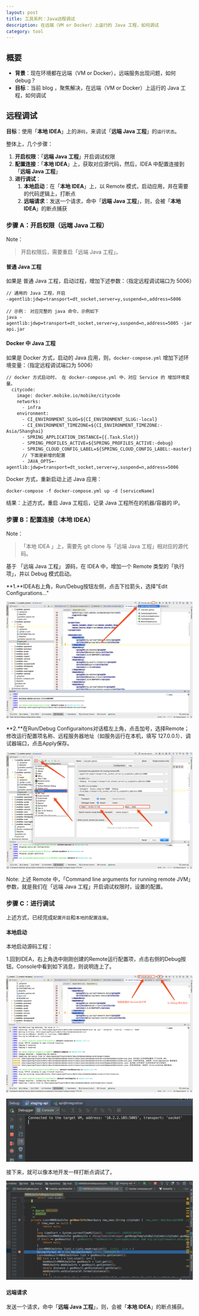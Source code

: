 ```yaml
---
layout: post
title: 工具系列：Java远程调试
description: 在远端（VM or Docker）上运行的 Java 工程，如何调试
category: tool 
---
```


## 概要

* **背景**：现在环境都在远端（VM or Docker），远端服务出现问题，如何 debug？
* **目标**：当前 blog ，聚焦解决，在远端（VM or Docker）上运行的 Java 工程，如何调试

## 远程调试

**目标**：使用「**本地 IDEA**」上的`源码`，来调试「**远端 Java 工程**」的`运行状态`。

整体上，几个步骤：

1. **开启权限**：「**远端 Java 工程**」开启调试权限
1. **配置连接**：「**本地 IDEA**」上，获取对应源代码，然后，IDEA 中配置连接到「**远端 Java 工程**」
1. **进行调试**：
	1. **本地启动**：在「**本地 IDEA**」上，以 Remote 模式，启动应用，并在需要的代码逻辑上，打断点
	1. **远端请求**：发送一个请求，命中「**远端 Java 工程**」，则，会被「**本地 IDEA**」的断点捕获

### 步骤 A：开启权限（远端 Java 工程）

Note：

> 开启权限后，需要重启「远端 Java 工程」。

#### 普通  Java 工程

如果是 普通  Java 工程，启动过程，增加下述参数：（指定远程调试端口为 5006）

```
// 通用的 Java 工程，开启
-agentlib:jdwp=transport=dt_socket,server=y,suspend=n,address=5006
 
// 示例： 对应完整的 java 命令，示例如下
java -agentlib:jdwp=transport=dt_socket,server=y,suspend=n,address=5005 -jar api.jar
```

#### Docker 中 Java 工程

如果是 Docker 方式，启动的 Java 应用，则，`docker-compose.yml` 增加下述环境变量：（指定远程调试端口为 5006）

```
// docker 方式启动时， 在 docker-compose.yml 中，对应 Service 的 增加环境变量。
  citycode:
    image: docker.mobike.io/mobike/citycode
    networks:
      - infra
    environment:
      - CI_ENVIRONMENT_SLUG=${CI_ENVIRONMENT_SLUG:-local}
      - CI_ENVIRONMENT_TIMEZONE=${CI_ENVIRONMENT_TIMEZONE:-Asia/Shanghai}
      - SPRING_APPLICATION_INSTANCE={{.Task.Slot}}
      - SPRING_PROFILES_ACTIVE=${SPRING_PROFILES_ACTIVE:-debug}
      - SPRING_CLOUD_CONFIG_LABEL=${SPRING_CLOUD_CONFIG_LABEL:-master}
      // 下面是新增的配置
      - JAVA_OPTS=-agentlib:jdwp=transport=dt_socket,server=y,suspend=n,address=5006
```

Docker 方式，重新启动上述 Java 应用：

```
docker-compose -f docker-compose.yml up -d [serviceName]
```

结果：上述方式，重启 Java 工程后，记录 Java 工程所在的机器/容器的 IP。

### 步骤 B：配置连接（本地 IDEA）

Note：

> 「本地 IDEA 」上，需要先 git clone 与「远端 Java 工程」相对应的源代码。


基于 「远端 Java 工程」 源码，在 IDEA 中，增加一个 Remote 类型的「执行项」，并以 Debug 模式启动。

**1.**IDEA右上角，Run/Debug按钮左侧，点击下拉箭头，选择"Edit Configurations..."

![](/images/tool-java-remote/edit-configurations.png)


**2.**在Run/Debug Configuraitons对话框左上角，点击加号，选择Remote；修改运行配置项名称、远程服务器地址（如服务运行在本机，填写 127.0.0.1）、调试器端口，点击Apply保存。

![](/images/tool-java-remote/add-remote.png)

Note: 上述 Remote 中，「Command line arguments for running remote JVM」参数，就是我们在「远端 Java 工程」开启调试权限时，设置的配置。

### 步骤 C：进行调试

上述方式，已经完成`配置开启`和`本地的配置连接`。

#### 本地启动

本地启动源码工程：

1.回到IDEA，右上角选中刚刚创建的Remote运行配置项，点击右侧的Debug按钮。Console中看到如下消息，则说明连上了。

![](/images/tool-java-remote/debug-run.png)

![](/images/tool-java-remote/debug-run-result.png)

接下来，就可以像本地开发一样打断点调试了。

![](/images/tool-java-remote/debug-run-debug.png)

#### 远端请求

发送一个请求，命中「**远端 Java 工程**」，则，会被「**本地 IDEA**」的断点捕获。




[NingG]:    http://ningg.github.com  "NingG"

